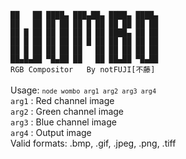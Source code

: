                         
`██   ██ ████▄ ███▄██▄ ████▄ ████▄`<br>
`██   ██ ██ ██ ██ █ ██ ██ ██ ██ ██`<br>
`██ █ ██ ██ ██ ██ █ ██ ████▄ ██ ██`<br>
`██ █ ██ ██ ██ ██ █ ██ ██ ██ ██ ██`<br>
`██ █ ██ ██ ██ ██   ██ ██ ██ ██ ██`<br>
`██▄█▄██ ▀█▄██ ██   ██ ██▄██ ▀█▄██`<br>
`RGB Compositor   By notFUJI[不藤]`<br>
</code>
<br>
Usage: <code>`node wombo arg1 arg2 arg3 arg4`</code><br>
  `arg1` : Red channel image<br>
  `arg2` : Green channel image<br>
  `arg3` : Blue channel image<br>
  `arg4` : Output image<br>
Valid formats: .bmp, .gif, .jpeg, .png, .tiff<br>
